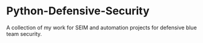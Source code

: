 # Python-Defensive-Security
A collection of my work for SEIM and automation projects for defensive blue team security.
